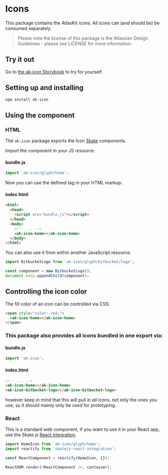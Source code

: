 # Icons

This package contains the AtlasKit icons. All icons can (and should be) be consumed separately.

> Please note the license of this package is the Atlassian Design Guidelines - please see LICENSE for more information.

## Try it out

Go to [the ak-icon Storybook](https://aui-cdn.atlassian.com/atlaskit/stories/ak-icon/@VERSION@/) to try for yourself.

## Setting up and installing

```sh
npm install ak-icon
```

## Using the component

### HTML

The `ak-icon` package exports the Icon [Skate](https://github.com/skatejs/skatejs) components.

Import the component in your JS resource:

#### bundle.js

```js
import 'ak-icon/glyph/home';
```

Now you can use the defined tag in your HTML markup:

#### index.html

```html
<html>
  <head>
    <script src="bundle.js"></script>
  </head>
  <body>
    <!-- ... -->
    <ak-icon-home></ak-icon-home>
  </body>
</html>
```

You can also use it from within another JavaScript resource:

```js
import BitbucketLogo from 'ak-icon/glyph/bitbucket/logo';

const component = new BitbucketLogo();
document.body.appendChild(component);
```

## Controlling the icon color

The fill color of an icon can be controlled via CSS:

```html
<span style="color: red;">
  <ak-icon-home></ak-icon-home>
</span>
```

### This package also provides all icons bundled in one export via:

#### bundle.js

```js
import 'ak-icon';
```

#### index.html

```html
<!-- ... -->
<ak-icon-home></ak-icon-home>
<ak-icon-bitbucket-logo></ak-icon-bitbucket-logo>
```
however keep in mind that this will pull in *all* icons, not only the ones you use, so it should mainly only be used for prototyping.

### React

This is a standard web component, if you want to use it in your React app, use the Skate.js [React integration](https://github.com/webcomponents/react-integration).

```js
import HomeIcon from 'ak-icon/glyph/home';
import reactify from 'skatejs-react-integration';

const ReactComponent = reactify(HomeIcon, {});

ReactDOM.render(<ReactComponent />, container);
```
